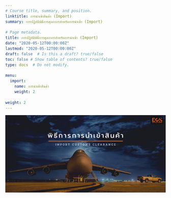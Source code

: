 ```yaml
---
# Course title, summary, and position.
linktitle: การนำเข้าสินค้า (Import)
summary: การปฏิบัติพิธีการศุลกากรสำหรับการนำเข้า (Import)

# Page metadata.
title: การปฏิบัติพิธีการศุลกากรสำหรับการนำเข้า (Import)
date: "2020-05-12T00:00:00Z"
lastmod: "2020-05-12T00:00:00Z"
draft: false  # Is this a draft? true/false
toc: false # Show table of contents? true/false
type: docs  # Do not modify.

menu:
  import:
    name: การนำเข้าสินค้า
    weight: 2

weight: 2
---
```


![](https://github.com/ecs-support/knowledge-center/raw/master/img/cover/import-Customs-clearance.png)

